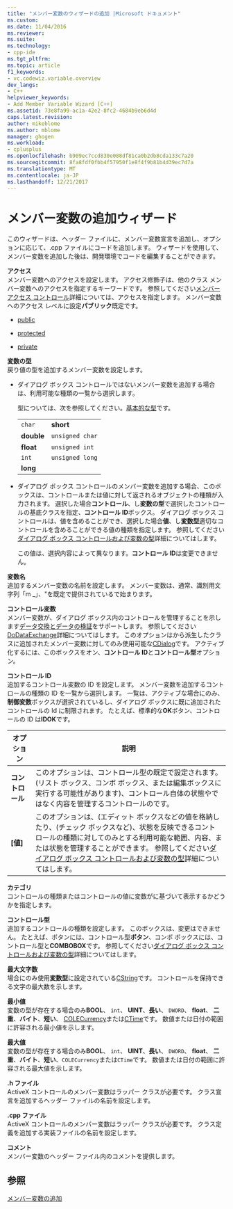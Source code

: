 ```yaml
---
title: "メンバー変数のウィザードの追加 |Microsoft ドキュメント"
ms.custom: 
ms.date: 11/04/2016
ms.reviewer: 
ms.suite: 
ms.technology:
- cpp-ide
ms.tgt_pltfrm: 
ms.topic: article
f1_keywords:
- vc.codewiz.variable.overview
dev_langs:
- C++
helpviewer_keywords:
- Add Member Variable Wizard [C++]
ms.assetid: 73e8fa99-ac1a-42e2-8fc2-4684b9eb6d4d
caps.latest.revision: 
author: mikeblome
ms.author: mblome
manager: ghogen
ms.workload:
- cplusplus
ms.openlocfilehash: b909ec7ccd830e088df81ca0b2db8cda133c7a20
ms.sourcegitcommit: 8fa8fdf0fbb4f57950f1e8f4f9b81b4d39ec7d7a
ms.translationtype: MT
ms.contentlocale: ja-JP
ms.lasthandoff: 12/21/2017
---
```

# <a name="add-member-variable-wizard"></a>メンバー変数の追加ウィザード
このウィザードは、ヘッダー ファイルに、メンバー変数宣言を追加し、オプションに応じて、.cpp ファイルにコードを追加します。 ウィザードを使用して、メンバー変数を追加した後は、開発環境でコードを編集することができます。  
  
 **アクセス**  
 メンバー変数へのアクセスを設定します。 アクセス修飾子は、他のクラス メンバー変数へのアクセスを指定するキーワードです。 参照してください[メンバー アクセス コントロール](../cpp/member-access-control-cpp.md)詳細については、アクセスを指定します。 メンバー変数へのアクセス レベルに設定**パブリック**既定です。  
  
-   [public](../cpp/public-cpp.md)  
  
-   [protected](../cpp/protected-cpp.md)  
  
-   [private](../cpp/private-cpp.md)  
  
 **変数の型**  
 戻り値の型を追加するメンバー変数を設定します。  
  
-   ダイアログ ボックス コントロールではないメンバー変数を追加する場合は、利用可能な種類の一覧から選択します。  
  
     型については、次を参照してください。[基本的な型](../cpp/fundamental-types-cpp.md)です。  
  
    |||  
    |-|-|  
    |`char`|**short**|  
    |**double**|`unsigned char`|  
    |**float**|`unsigned int`|  
    |`int`|`unsigned long`|  
    |**long**||  
  
-   ダイアログ ボックス コントロールのメンバー変数を追加する場合、このボックスは、コントロールまたは値に対して返されるオブジェクトの種類が入力されます。 選択した場合**コントロール**、し**変数の型**で選択したコントロールの基底クラスを指定、**コントロール ID**ボックス。 ダイアログ ボックス コントロールは、値を含めることができ、選択した場合**値**、し**変数型**適切なコントロールを含めることができる値の種類を指定します。 参照してください[ダイアログ ボックス コントロールおよび変数の型](../ide/dialog-box-controls-and-variable-types.md)詳細についてはします。  
  
     この値は、選択内容によって異なります。**コントロール ID**は変更できません。  
  
 **変数名**  
 追加するメンバー変数の名前を設定します。 メンバー変数は、通常、識別用文字列「m _」、"を既定で提供されているで始まります。  
  
 **コントロール変数**  
 メンバー変数が、ダイアログ ボックス内のコントロールを管理することを示します[データ交換とデータの検証](../mfc/dialog-data-exchange-and-validation.md)をサポートします。 参照してください[DoDataExchange](../mfc/reference/cwnd-class.md#dodataexchange)詳細についてはします。 このオプションはから派生したクラスに追加されたメンバー変数に対してのみ使用可能な[CDialog](../mfc/reference/cdialog-class.md)です。 アクティブ化するには、このボックスをオン、**コントロール ID**と**コントロール型**オプション。  
  
 **コントロール ID**  
 追加するコントロール変数の ID を設定します。 メンバー変数を追加するコントロールの種類の ID を一覧から選択します。 一覧は、アクティブな場合にのみ、**制御変数**ボックスが選択されているし、ダイアログ ボックスに既に追加されたコントロールの Id に制限されます。 たとえば、標準的な**OK**ボタン、コントロールの ID は**IDOK**です。  
  
|オプション|説明|  
|------------|-----------------|  
|**コントロール**|このオプションは、コントロール型の既定で設定されます。 (リスト ボックス、コンボ ボックス、または編集ボックスに実行する可能性があります)、コントロール自体の状態やではなく内容を管理するコントロールのです。|  
|**[値]**|このオプションは、(エディット ボックスなどの値を格納したり、(チェック ボックスなど)、状態を反映できるコントロールの種類に対してのみとする利用可能な範囲、内容、または状態を管理することができます。 参照してください[ダイアログ ボックス コントロールおよび変数の型](../ide/dialog-box-controls-and-variable-types.md)詳細についてはします。|  
  
 **カテゴリ**  
 コントロールの種類またはコントロールの値に変数がに基づいて表示するかどうかを指定します。  
  
 **コントロール型**  
 追加するコントロールの種類を設定します。 このボックスは、変更はできません。 たとえば、ボタンには、コントロール型**ボタン**、コンボ ボックスには、コントロール型と**COMBOBOX**です。 参照してください[ダイアログ ボックス コントロールおよび変数の型](../ide/dialog-box-controls-and-variable-types.md)詳細についてはします。  
  
 **最大文字数**  
 場合にのみ使用**変数型**に設定されている[CString](../atl-mfc-shared/reference/cstringt-class.md)です。 コントロールを保持できる文字の最大数を示します。  
  
 **最小値**  
 変数の型が存在する場合のみ**BOOL**、 `int`、 **UINT**、**長い**、 `DWORD`、 **float**、 **二重**、**バイト**、**短い**、 [COLECurrency](../mfc/reference/colecurrency-class.md)または[CTime](../atl-mfc-shared/reference/ctime-class.md)です。 数値または日付の範囲に許容される最小値を示します。  
  
 **最大値**  
 変数の型が存在する場合のみ**BOOL**、 `int`、 **UINT**、**長い**、 `DWORD`、 **float**、 **二重**、**バイト**、**短い**、`COLECurrency`または`CTime`です。 数値または日付の範囲に許容される最大値を示します。  
  
 **.h ファイル**  
 ActiveX コントロールのメンバー変数はラッパー クラスが必要です。 クラス宣言を追加するヘッダー ファイルの名前を設定します。  
  
 **.cpp ファイル**  
 ActiveX コントロールのメンバー変数はラッパー クラスが必要です。 クラス定義を追加する実装ファイルの名前を設定します。  
  
 **コメント**  
 メンバー変数のヘッダー ファイル内のコメントを提供します。  
  
## <a name="see-also"></a>参照  
 [メンバー変数の追加](../ide/adding-a-member-variable-visual-cpp.md)